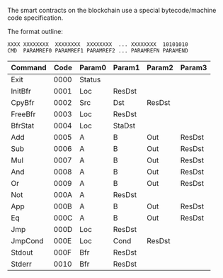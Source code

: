 The smart contracts on the blockchain use a special bytecode/machine code specification.

The format outline:

```bytecode
XXXX XXXXXXXX  XXXXXXXX  XXXXXXXX  ... XXXXXXXX  10101010
CMD  PARAMREF0 PARAMREF1 PARAMREF2 ... PARAMREFN PARAMEND
```

| Command | Code | Param0 | Param1 | Param2 | Param3 |
|---------|------|--------|--------|--------|--------|
| Exit    | 0000 | Status |
| InitBfr | 0001 | Loc    | ResDst |
| CpyBfr  | 0002 | Src    | Dst    | ResDst |
| FreeBfr | 0003 | Loc    | ResDst |
| BfrStat | 0004 | Loc    | StaDst |
| Add     | 0005 | A      | B      | Out    | ResDst |
| Sub     | 0006 | A      | B      | Out    | ResDst |
| Mul     | 0007 | A      | B      | Out    | ResDst |
| And     | 0008 | A      | B      | Out    | ResDst |
| Or      | 0009 | A      | B      | Out    | ResDst |
| Not     | 000A | A      | ResDst |
| App     | 000B | A      | B      | Out    | ResDst |
| Eq      | 000C | A      | B      | Out    | ResDst |
| Jmp     | 000D | Loc    | ResDst |
| JmpCond | 000E | Loc    | Cond   | ResDst |
| Stdout  | 000F | Bfr    | ResDst |
| Stderr  | 0010 | Bfr    | ResDst |